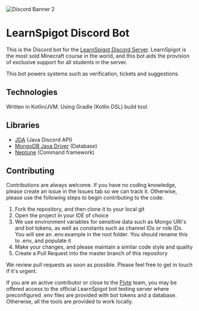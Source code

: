 ![Discord Banner 2](https://discordapp.com/api/guilds/397526357191557121/widget.png?style=banner2)

# LearnSpigot Discord Bot
This is the Discord bot for the [LearnSpigot Discord Server](https://learnspigot.com/discord). LearnSpigot is the most sold Minecraft course in the world, and this bot aids the provision of exclusive support for all students in the server.

This bot powers systems such as verification, tickets and suggestions.

## Technologies
Written in Kotlin/JVM. Using Gradle (Kotlin DSL) build tool.

## Libraries
- [JDA](https://github.com/DV8FromTheWorld/JDA) (Java Discord API)
- [MongoDB Java Driver](https://github.com/mongodb/mongo-java-drive) (Database)
- [Neptune](https://github.com/flytegg/neptune/) (Command framework)

## Contributing

Contributions are always welcome. If you have no coding knowledge, please create an issue in the Issues tab so we can track it. Otherwise, please use the following steps to begin contributing to the code:

1. Fork the repository, and then clone it to your local git
2. Open the project in your IDE of choice
3. We use environment variables for sensitive data such as Mongo URI's and bot tokens, as well as constants such as channel IDs or role IDs. You will see an .env.example in the root folder. You should rename this to .env, and populate it
4. Make your changes, and please maintain a similar code style and quality
5. Create a Pull Request into the master branch of this repository

We review pull requests as soon as possible. Please feel free to get in touch if it's urgent.

If you are an active contributor or close to the [Flyte](https://flyte.gg) team, you may be offered access to the official LearnSpigot bot testing server where preconfigured .env files are provided with bot tokens and a database. Otherwise, all the tools are provided to work locally.
